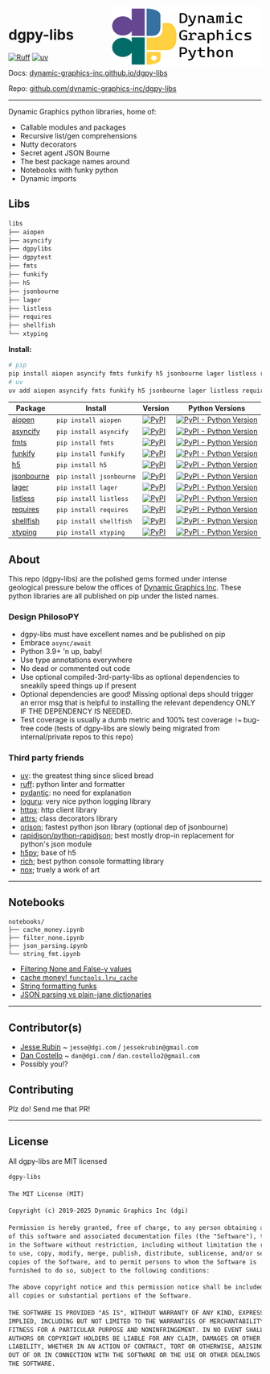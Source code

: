 <a href="https://github.com/dynamic-graphics-inc/dgpy-libs">
<img align="right" src="https://github.com/dynamic-graphics-inc/dgpy-libs/blob/main/docs/images/dgpy_banner.svg?raw=true" alt="drawing" height="120" width="300"/>
</a>

# dgpy-libs

[![Ruff](https://img.shields.io/endpoint?url=https://raw.githubusercontent.com/astral-sh/ruff/main/assets/badge/v2.json)](https://github.com/astral-sh/ruff)
[![uv](https://img.shields.io/endpoint?url=https://raw.githubusercontent.com/astral-sh/uv/main/assets/badge/v0.json)](https://github.com/astral-sh/uv)

Docs: [dynamic-graphics-inc.github.io/dgpy-libs](https://dynamic-graphics-inc.github.io/dgpy-libs/)

Repo: [github.com/dynamic-graphics-inc/dgpy-libs](https://github.com/dynamic-graphics-inc/dgpy-libs)

---

Dynamic Graphics python libraries, home of:

- Callable modules and packages
- Recursive list/gen comprehensions
- Nutty decorators
- Secret agent JSON Bourne
- The best package names around
- Notebooks with funky python
- Dynamic imports

## Libs

```txt
libs
├── aiopen
├── asyncify
├── dgpylibs
├── dgpytest
├── fmts
├── funkify
├── h5
├── jsonbourne
├── lager
├── listless
├── requires
├── shellfish
└── xtyping
```

**Install:**

```bash
# pip
pip install aiopen asyncify fmts funkify h5 jsonbourne lager listless requires shellfish xtyping
# uv
uv add aiopen asyncify fmts funkify h5 jsonbourne lager listless requires shellfish xtyping
```

| Package | Install | Version | Python Versions |
|--------|---------|---------|-----------------|
| [aiopen](./libs/aiopen) | `pip install aiopen` | [![PyPI](https://img.shields.io/pypi/v/aiopen?style=flat-square&cacheSeconds=600)](https://pypi.org/project/aiopen/) | [![PyPI - Python Version](https://img.shields.io/pypi/pyversions/aiopen?style=flat-square&cacheSeconds=600)](https://pypi.org/project/aiopen/) |
| [asyncify](./libs/asyncify) | `pip install asyncify` | [![PyPI](https://img.shields.io/pypi/v/asyncify?style=flat-square&cacheSeconds=600)](https://pypi.org/project/asyncify/) | [![PyPI - Python Version](https://img.shields.io/pypi/pyversions/asyncify?style=flat-square&cacheSeconds=600)](https://pypi.org/project/asyncify/) |
| [fmts](./libs/fmts) | `pip install fmts` | [![PyPI](https://img.shields.io/pypi/v/fmts?style=flat-square&cacheSeconds=600)](https://pypi.org/project/fmts/) | [![PyPI - Python Version](https://img.shields.io/pypi/pyversions/fmts?style=flat-square&cacheSeconds=600)](https://pypi.org/project/fmts/) |
| [funkify](./libs/funkify) | `pip install funkify` | [![PyPI](https://img.shields.io/pypi/v/funkify?style=flat-square&cacheSeconds=600)](https://pypi.org/project/funkify/) | [![PyPI - Python Version](https://img.shields.io/pypi/pyversions/funkify?style=flat-square&cacheSeconds=600)](https://pypi.org/project/funkify/) |
| [h5](./libs/h5) | `pip install h5` | [![PyPI](https://img.shields.io/pypi/v/h5?style=flat-square&cacheSeconds=600)](https://pypi.org/project/h5/) | [![PyPI - Python Version](https://img.shields.io/pypi/pyversions/h5?style=flat-square&cacheSeconds=600)](https://pypi.org/project/h5/) |
| [jsonbourne](./libs/jsonbourne) | `pip install jsonbourne` | [![PyPI](https://img.shields.io/pypi/v/jsonbourne?style=flat-square&cacheSeconds=600)](https://pypi.org/project/jsonbourne/) | [![PyPI - Python Version](https://img.shields.io/pypi/pyversions/jsonbourne?style=flat-square&cacheSeconds=600)](https://pypi.org/project/jsonbourne/) |
| [lager](./libs/lager) | `pip install lager` | [![PyPI](https://img.shields.io/pypi/v/lager?style=flat-square&cacheSeconds=600)](https://pypi.org/project/lager/) | [![PyPI - Python Version](https://img.shields.io/pypi/pyversions/lager?style=flat-square&cacheSeconds=600)](https://pypi.org/project/lager/) |
| [listless](./libs/listless) | `pip install listless` | [![PyPI](https://img.shields.io/pypi/v/listless?style=flat-square&cacheSeconds=600)](https://pypi.org/project/listless/) | [![PyPI - Python Version](https://img.shields.io/pypi/pyversions/listless?style=flat-square&cacheSeconds=600)](https://pypi.org/project/listless/) |
| [requires](./libs/requires) | `pip install requires` | [![PyPI](https://img.shields.io/pypi/v/requires?style=flat-square&cacheSeconds=600)](https://pypi.org/project/requires/) | [![PyPI - Python Version](https://img.shields.io/pypi/pyversions/requires?style=flat-square&cacheSeconds=600)](https://pypi.org/project/requires/) |
| [shellfish](./libs/shellfish) | `pip install shellfish` | [![PyPI](https://img.shields.io/pypi/v/shellfish?style=flat-square&cacheSeconds=600)](https://pypi.org/project/shellfish/) | [![PyPI - Python Version](https://img.shields.io/pypi/pyversions/shellfish?style=flat-square&cacheSeconds=600)](https://pypi.org/project/shellfish/) |
| [xtyping](./libs/xtyping) | `pip install xtyping` | [![PyPI](https://img.shields.io/pypi/v/xtyping?style=flat-square&cacheSeconds=600)](https://pypi.org/project/xtyping/) | [![PyPI - Python Version](https://img.shields.io/pypi/pyversions/xtyping?style=flat-square&cacheSeconds=600)](https://pypi.org/project/xtyping/) |


## About

This repo (dgpy-libs) are the polished gems formed under intense geological pressure below the offices of [Dynamic Graphics Inc](http://dgi.com/). These python libraries are all published on pip under the listed names.

### Design PhilosoPY

- dgpy-libs must have excellent names and be published on pip
- Embrace `async/await`
- Python 3.9+ 'n up, baby!
- Use type annotations everywhere
- No dead or commented out code
- Use optional compiled-3rd-party-libs as optional dependencies to sneakily speed things up if present
- Optional dependencies are good! Missing optional deps should trigger an error msg that is helpful to installing the relevant dependency ONLY IF THE DEPENDENCY IS NEEDED.
- Test coverage is usually a dumb metric and 100% test coverage `!=` bug-free code (tests of dgpy-libs are slowly being migrated from internal/private repos to this repo)

### Third party friends

- [uv](https://github.com/astral-sh/uv): the greatest thing since sliced bread
- [ruff](https://github.com/astral-sh/ruff): python linter and formatter
- [pydantic](https://pydantic-docs.helpmanual.io/): no need for explanation
- [loguru](https://github.com/Delgan/loguru): very nice python logging library
- [httpx](https://www.python-httpx.org/): http client library
- [attrs](https://github.com/python-attrs/attrs); class decorators library
- [orjson](https://github.com/ijl/orjson); fastest python json library (optional dep of jsonbourne)
- [rapidjson/python-rapidjson](https://github.com/python-rapidjson/python-rapidjson); best mostly drop-in replacement for python's json module
- [h5py](https://github.com/h5py/h5py); base of h5
- [rich](https://github.com/willmcgugan/rich); best python console formatting library
- [nox](https://github.com/theacodes/nox); truely a work of art

---

## Notebooks

```
notebooks/
├── cache_money.ipynb
├── filter_none.ipynb
├── json_parsing.ipynb
└── string_fmt.ipynb
```

- [Filtering None and False-y values](./notebooks/filter_none)
- [cache money! `functools.lru_cache`](./notebooks/cache_money)
- [String formatting funks](./notebooks/string_fmt)
- [JSON parsing vs plain-jane dictionaries](./notebooks/json_parsing)

---

## Contributor(s)

- [Jesse Rubin](https://github.com/jessekrubin) ~ `jesse@dgi.com` / `jessekrubin@gmail.com`
- [Dan Costello](https://github.com/dan-costello) ~ `dan@dgi.com` / `dan.costello2@gmail.com`
- Possibly you!?

## Contributing

Plz do! Send me that PR!

---

## License

All dgpy-libs are MIT licensed

```txt
dgpy-libs

The MIT License (MIT)

Copyright (c) 2019-2025 Dynamic Graphics Inc (dgi)

Permission is hereby granted, free of charge, to any person obtaining a copy
of this software and associated documentation files (the "Software"), to deal
in the Software without restriction, including without limitation the rights
to use, copy, modify, merge, publish, distribute, sublicense, and/or sell
copies of the Software, and to permit persons to whom the Software is
furnished to do so, subject to the following conditions:

The above copyright notice and this permission notice shall be included in
all copies or substantial portions of the Software.

THE SOFTWARE IS PROVIDED "AS IS", WITHOUT WARRANTY OF ANY KIND, EXPRESS OR
IMPLIED, INCLUDING BUT NOT LIMITED TO THE WARRANTIES OF MERCHANTABILITY,
FITNESS FOR A PARTICULAR PURPOSE AND NONINFRINGEMENT. IN NO EVENT SHALL THE
AUTHORS OR COPYRIGHT HOLDERS BE LIABLE FOR ANY CLAIM, DAMAGES OR OTHER
LIABILITY, WHETHER IN AN ACTION OF CONTRACT, TORT OR OTHERWISE, ARISING FROM,
OUT OF OR IN CONNECTION WITH THE SOFTWARE OR THE USE OR OTHER DEALINGS IN
THE SOFTWARE.
```

